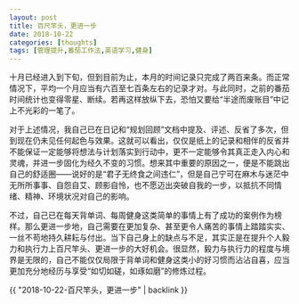 ```yaml
---
layout: post
title: 百尺竿头，更进一步
date: 2018-10-22
categories: [thoughts]
tags: [管理提升,番茄工作法,英语学习,健身]
---
```


十月已经进入到下旬，但到目前为止，本月的时间记录只完成了两百来条。而正常情况下，平均一个月应当有六百至七百条左右的记录才对。与此同时，之前的番茄时间统计也变得零星、断续。若再这样放纵下去，恐怕又要给“半途而废账目”中记上不光彩的一笔了。

对于上述情况，我自己已在日记和“规划回顾”文档中提及、评述、反省了多次，但到现在仍未见任何起色与效果。这就可以看出，仅仅是纸上的记录和相伴的反省并不能保证一定能够将想法与计划落实到行动中，更不一定能够令其真正走入内心和灵魂，并进一步固化为经久不变的习惯。想来其中重要的原因之一，便是不能跳出自己的舒适圈——说好的是“君子无终食之间违仁”，但是自己宁可在麻木与迷茫中无所所事事、自怨自艾、顾影自怜，也不愿迈出突破自我的一步，以抵抗不同情绪、精神、环境状况对自己的影响。

不过，自己已在每天背单词、每周健身这类简单的事情上有了成功的案例作为榜样。那么更进一步地，自己需要在更加复杂、甚至更令人痛苦的事情上踏踏实实、一丝不苟地持久耕耘与付出。当下自己身上的缺点与不足，其实正是在提升个人毅力和执行力上百尺竿头、更进一步的大好机会。很显然，毅力与执行力的程度与境界是无限的，自己不能仅仅局限于背单词和健身这类小的好习惯而沾沾自喜，应当更加充分地经历与享受“如切如磋，如琢如磨”的修炼过程。

{{ "2018-10-22-百尺竿头，更进一步" | backlink }}
